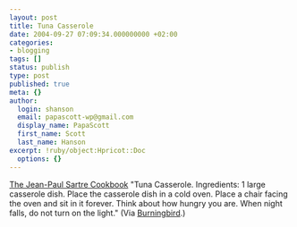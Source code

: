 ```yaml
---
layout: post
title: Tuna Casserole
date: 2004-09-27 07:09:34.000000000 +02:00
categories:
- blogging
tags: []
status: publish
type: post
published: true
meta: {}
author:
  login: shanson
  email: papascott-wp@gmail.com
  display_name: PapaScott
  first_name: Scott
  last_name: Hanson
excerpt: !ruby/object:Hpricot::Doc
  options: {}
---
```

<p><a href="http://pvspade.com/Sartre/cookbook.html" title="The Jean-Paul Sartre Cookbook">The Jean-Paul Sartre Cookbook</a> "Tuna Casserole. Ingredients: 1 large casserole dish. Place the casserole dish in a cold oven. Place a chair facing the oven and sit in it forever. Think about how hungry you are. When night falls, do not turn on the light." (Via <a href="http://weblog.burningbird.net/archives/2004/09/26/fighting-failure/" title="">Burningbird</a>.)</p>
